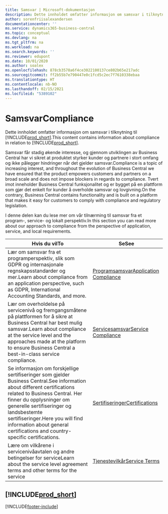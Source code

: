 ```yaml
---
title: Samsvar | Microsoft-dokumentasjon
description: Dette innholdet omfatter informasjon om samsvar i tilknytning til Business Central.
author: sorenfriisalexandersen
documentationcenter: ''
ms.service: dynamics365-business-central
ms.topic: conceptual
ms.devlang: na
ms.tgt_pltfrm: na
ms.workload: na
ms.search.keywords: ''
ms.reviewer: edupont
ms.date: 10/01/2020
ms.author: soalex
ms.openlocfilehash: 878cb3578a6f4ce3022100137ce802b65e217adc
ms.sourcegitcommit: ff2b55b7e790447e0c1fcd5c2ec7f7610338ebaa
ms.translationtype: HT
ms.contentlocale: nb-NO
ms.lasthandoff: 02/15/2021
ms.locfileid: "5389102"
---
```

# <a name="compliance"></a><span data-ttu-id="426c3-103">Samsvar</span><span class="sxs-lookup"><span data-stu-id="426c3-103">Compliance</span></span>

<span data-ttu-id="426c3-104">Dette innholdet omfatter informasjon om samsvar i tilknytning til [!INCLUDE[prod_short](../includes/prod_short.md)].</span><span class="sxs-lookup"><span data-stu-id="426c3-104">This content contains information about compliance in relation to [!INCLUDE[prod_short](../includes/prod_short.md)].</span></span>  

<span data-ttu-id="426c3-105">Samsvar får stadig økende interesse, og gjennom utviklingen av Business Central har vi sikret at produktet styrker kunder og partnere i stort omfang og ikke pålegger hindringer når det gjelder samsvar.</span><span class="sxs-lookup"><span data-stu-id="426c3-105">Compliance is a topic of increasing interest, and throughout the evolution of Business Central we have ensured that the product empowers customers and partners on a broad scale and does not impose blockers in regards to compliance.</span></span> <span data-ttu-id="426c3-106">Tvert imot inneholder Business Central funksjonalitet og er bygget på en plattform som gjør det enkelt for kunder å overholde samsvar og lovgivning.</span><span class="sxs-lookup"><span data-stu-id="426c3-106">On the contrary, Business Central contains functionality and is built on a platform that makes it easy for customers to comply with compliance and regulatory legislation.</span></span>

<span data-ttu-id="426c3-107">I denne delen kan du lese mer om vår tilnærming til samsvar fra et program-, service- og lokalt perspektiv.</span><span class="sxs-lookup"><span data-stu-id="426c3-107">In this section you can read more about our approach to compliance from the perspective of application, service, and local  requirements.</span></span>

|<span data-ttu-id="426c3-108">**Hvis du vil**</span><span class="sxs-lookup"><span data-stu-id="426c3-108">**To**</span></span>|<span data-ttu-id="426c3-109">**Se**</span><span class="sxs-lookup"><span data-stu-id="426c3-109">**See**</span></span>|  
|------------|-------------|  
|<span data-ttu-id="426c3-110">Lær om samsvar fra et programperspektiv, slik som GDPR og internasjonale regnskapsstandarder og mer.</span><span class="sxs-lookup"><span data-stu-id="426c3-110">Learn about compliance from an application perspective, such as GDPR, International Accounting Standards, and more.</span></span>|[<span data-ttu-id="426c3-111">Programsamsvar</span><span class="sxs-lookup"><span data-stu-id="426c3-111">Application Compliance</span></span>](compliance-application-compliance.md)|  
|<span data-ttu-id="426c3-112">Lær om overholdelse på servicenivå og fremgangsmåtene på plattformen for å sikre at Business Central har best mulig samsvar.</span><span class="sxs-lookup"><span data-stu-id="426c3-112">Learn about compliance at the service level and the approaches made at the platform to ensure Business Central a best-in-class service compliance.</span></span>|[<span data-ttu-id="426c3-113">Servicesamsvar</span><span class="sxs-lookup"><span data-stu-id="426c3-113">Service Compliance</span></span>](compliance-service-compliance.md)|  
|<span data-ttu-id="426c3-114">Se informasjon om forskjellige sertifiseringer som gjelder Business Central.</span><span class="sxs-lookup"><span data-stu-id="426c3-114">See information about different certifications related to Business Central.</span></span> <span data-ttu-id="426c3-115">Her finner du opplysninger om generelle sertifiseringer og landsbestemte sertifiseringer.</span><span class="sxs-lookup"><span data-stu-id="426c3-115">Here you will find information about general certifications and country-specific certifications.</span></span>|[<span data-ttu-id="426c3-116">Sertifiseringer</span><span class="sxs-lookup"><span data-stu-id="426c3-116">Certifications</span></span>](compliance-certifications.md)|  
|<span data-ttu-id="426c3-117">Lære om vilkårene i servicenivåavtalen og andre betingelser for service</span><span class="sxs-lookup"><span data-stu-id="426c3-117">Learn about the service level agreement terms and other terms for the service</span></span>|[<span data-ttu-id="426c3-118">Tjenestevilkår</span><span class="sxs-lookup"><span data-stu-id="426c3-118">Service Terms</span></span>](compliance-service-compliance.md#service-terms)|  

## [!INCLUDE[prod_short](../includes/free_trial_md.md)]  


[!INCLUDE[footer-include](../includes/footer-banner.md)]